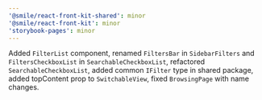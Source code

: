 ```yaml
---
'@smile/react-front-kit-shared': minor
'@smile/react-front-kit': minor
'storybook-pages': minor
---
```


Added `FilterList` component, renamed `FiltersBar` in `SidebarFilters`
and `FiltersCheckboxList` in `SearchableCheckboxList`,
refactored `SearchableCheckboxList`, added common `IFilter` type in shared
package, added topContent prop to `SwitchableView`, fixed `BrowsingPage` with
name changes.
